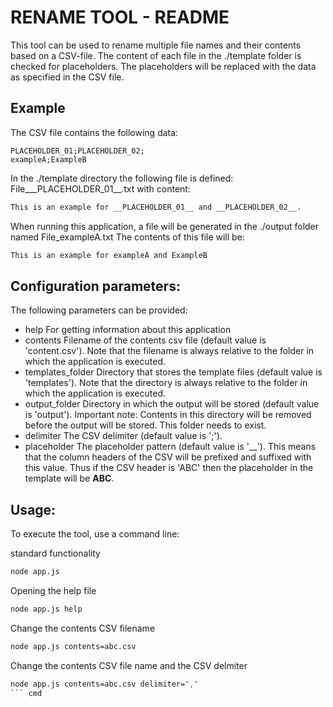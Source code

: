 # RENAME TOOL - README
This tool can be used to rename multiple file names and their contents based on a CSV-file. The content of each file in the ./template folder is checked for placeholders. The placeholders will be replaced with the data as specified in the CSV file.


## Example

The CSV file contains the following data:
``` csv
PLACEHOLDER_01;PLACEHOLDER_02;
exampleA;ExampleB
```

In the ./template directory the following file is defined: File___PLACEHOLDER_01__.txt with content:
``` txt
This is an example for __PLACEHOLDER_01__ and __PLACEHOLDER_02__.
```

When running this application, a file will be generated in the ./output folder named File_exampleA.txt
The contents of this file will be:
``` txt
This is an example for exampleA and ExampleB
```


## Configuration parameters:
The following parameters can be provided:
* help
  For getting information about this application
* contents
   Filename of the contents csv file (default value is 'content.csv'). Note that the filename is always relative to the folder in which the application is executed.
* templates_folder
  Directory that stores the template files (default value is 'templates'). Note that the directory is always relative to the folder in which the application is executed.
* output_folder
  Directory in which the output will be stored (default value is 'output'). Important note: Contents in this directory will be removed before the output will be stored. This folder needs to exist.
* delimiter
  The CSV delimiter (default value is ';').
* placeholder
  The placeholder pattern (default value is '__'). This means that the column headers of the CSV will be prefixed and suffixed with this value. Thus if the CSV header is 'ABC' then the placeholder in the template will be __ABC__.


## Usage:
To execute the tool, use a command line:

standard functionality 
``` cmd
node app.js
```

Opening the help file
``` cmd
node app.js help
```

Change the contents CSV filename
``` cmd
node app.js contents=abc.csv
```

Change the contents CSV file name and the CSV delmiter
``` cmd
node app.js contents=abc.csv delimiter=","
``` cmd
